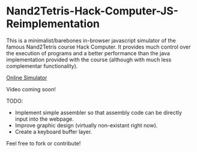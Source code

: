# Nand2Tetris-Hack-Computer-JS-Reimplementation
This is a minimalist/barebones in-browser javascript simulator of the famous Nand2Tetris course Hack Computer. It provides much control over the execution of programs and a better performance than the java implementation provided with the course (although with much less complementar functionality).

[Online Simulator](www.google.com)

Video coming soon!

TODO:
- Implement simple assembler so that assembly code can be directly input into the webpage.
- Improve graphic design (virtually non-existant right now).
- Create a keyboard buffer layer.

Feel free to fork or contribute!
